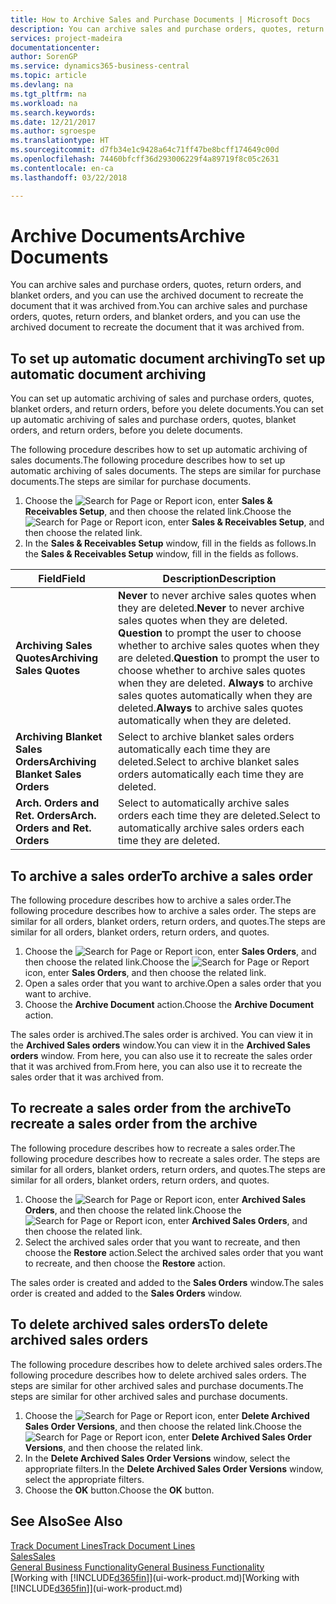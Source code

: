```yaml
---
title: How to Archive Sales and Purchase Documents | Microsoft Docs
description: You can archive sales and purchase orders, quotes, return orders, and blanket orders, and you can use the archived document to recreate the document that it was archived from.
services: project-madeira
documentationcenter: 
author: SorenGP
ms.service: dynamics365-business-central
ms.topic: article
ms.devlang: na
ms.tgt_pltfrm: na
ms.workload: na
ms.search.keywords: 
ms.date: 12/21/2017
ms.author: sgroespe
ms.translationtype: HT
ms.sourcegitcommit: d7fb34e1c9428a64c71ff47be8bcff174649c00d
ms.openlocfilehash: 74460bfcff36d293006229f4a89719f8c05c2631
ms.contentlocale: en-ca
ms.lasthandoff: 03/22/2018

---
```

# <a name="archive-documents"></a><span data-ttu-id="f7942-103">Archive Documents</span><span class="sxs-lookup"><span data-stu-id="f7942-103">Archive Documents</span></span>
<span data-ttu-id="f7942-104">You can archive sales and purchase orders, quotes, return orders, and blanket orders, and you can use the archived document to recreate the document that it was archived from.</span><span class="sxs-lookup"><span data-stu-id="f7942-104">You can archive sales and purchase orders, quotes, return orders, and blanket orders, and you can use the archived document to recreate the document that it was archived from.</span></span>

## <a name="to-set-up-automatic-document-archiving"></a><span data-ttu-id="f7942-105">To set up automatic document archiving</span><span class="sxs-lookup"><span data-stu-id="f7942-105">To set up automatic document archiving</span></span>  
<span data-ttu-id="f7942-106">You can set up automatic archiving of sales and purchase orders, quotes, blanket orders, and return orders, before you delete documents.</span><span class="sxs-lookup"><span data-stu-id="f7942-106">You can set up automatic archiving of sales and purchase orders, quotes, blanket orders, and return orders, before you delete documents.</span></span>

<span data-ttu-id="f7942-107">The following procedure describes how to set up automatic archiving of sales documents.</span><span class="sxs-lookup"><span data-stu-id="f7942-107">The following procedure describes how to set up automatic archiving of sales documents.</span></span> <span data-ttu-id="f7942-108">The steps are similar for purchase documents.</span><span class="sxs-lookup"><span data-stu-id="f7942-108">The steps are similar for purchase documents.</span></span>
1.  <span data-ttu-id="f7942-109">Choose the ![Search for Page or Report](media/ui-search/search_small.png "Search for Page or Report icon") icon, enter **Sales & Receivables Setup**, and then choose the related link.</span><span class="sxs-lookup"><span data-stu-id="f7942-109">Choose the ![Search for Page or Report](media/ui-search/search_small.png "Search for Page or Report icon") icon, enter **Sales & Receivables Setup**, and then choose the related link.</span></span>
2. <span data-ttu-id="f7942-110">In the **Sales & Receivables Setup** window, fill in the fields as follows.</span><span class="sxs-lookup"><span data-stu-id="f7942-110">In the **Sales & Receivables Setup** window, fill in the fields as follows.</span></span>

|<span data-ttu-id="f7942-111">Field</span><span class="sxs-lookup"><span data-stu-id="f7942-111">Field</span></span>|<span data-ttu-id="f7942-112">Description</span><span class="sxs-lookup"><span data-stu-id="f7942-112">Description</span></span>|
|-----|-----------|
|<span data-ttu-id="f7942-113">**Archiving Sales Quotes**</span><span class="sxs-lookup"><span data-stu-id="f7942-113">**Archiving Sales Quotes**</span></span>|<span data-ttu-id="f7942-114">**Never** to never archive sales quotes when they are deleted.</span><span class="sxs-lookup"><span data-stu-id="f7942-114">**Never** to never archive sales quotes when they are deleted.</span></span> <span data-ttu-id="f7942-115">**Question** to prompt the user to choose whether to archive sales quotes when they are deleted.</span><span class="sxs-lookup"><span data-stu-id="f7942-115">**Question** to prompt the user to choose whether to archive sales quotes when they are deleted.</span></span> <span data-ttu-id="f7942-116">**Always** to archive sales quotes automatically when they are deleted.</span><span class="sxs-lookup"><span data-stu-id="f7942-116">**Always** to archive sales quotes automatically when they are deleted.</span></span>|
|<span data-ttu-id="f7942-117">**Archiving Blanket Sales Orders**</span><span class="sxs-lookup"><span data-stu-id="f7942-117">**Archiving Blanket Sales Orders**</span></span>|<span data-ttu-id="f7942-118">Select to archive blanket sales orders automatically each time they are deleted.</span><span class="sxs-lookup"><span data-stu-id="f7942-118">Select to archive blanket sales orders automatically each time they are deleted.</span></span>|
|<span data-ttu-id="f7942-119">**Arch. Orders and Ret. Orders**</span><span class="sxs-lookup"><span data-stu-id="f7942-119">**Arch. Orders and Ret. Orders**</span></span>|<span data-ttu-id="f7942-120">Select to automatically archive sales orders each time they are deleted.</span><span class="sxs-lookup"><span data-stu-id="f7942-120">Select to automatically archive sales orders each time they are deleted.</span></span>|

## <a name="to-archive-a-sales-order"></a><span data-ttu-id="f7942-121">To archive a sales order</span><span class="sxs-lookup"><span data-stu-id="f7942-121">To archive a sales order</span></span>
<span data-ttu-id="f7942-122">The following procedure describes how to archive a sales order.</span><span class="sxs-lookup"><span data-stu-id="f7942-122">The following procedure describes how to archive a sales order.</span></span> <span data-ttu-id="f7942-123">The steps are similar for all orders, blanket orders, return orders, and quotes.</span><span class="sxs-lookup"><span data-stu-id="f7942-123">The steps are similar for all orders, blanket orders, return orders, and quotes.</span></span>

1.  <span data-ttu-id="f7942-124">Choose the ![Search for Page or Report](media/ui-search/search_small.png "Search for Page or Report icon") icon, enter **Sales Orders**, and then choose the related link.</span><span class="sxs-lookup"><span data-stu-id="f7942-124">Choose the ![Search for Page or Report](media/ui-search/search_small.png "Search for Page or Report icon") icon, enter **Sales Orders**, and then choose the related link.</span></span>  
2.  <span data-ttu-id="f7942-125">Open a sales order that you want to archive.</span><span class="sxs-lookup"><span data-stu-id="f7942-125">Open a sales order that you want to archive.</span></span>  
3.  <span data-ttu-id="f7942-126">Choose the **Archive Document** action.</span><span class="sxs-lookup"><span data-stu-id="f7942-126">Choose the **Archive Document** action.</span></span>

<span data-ttu-id="f7942-127">The sales order is archived.</span><span class="sxs-lookup"><span data-stu-id="f7942-127">The sales order is archived.</span></span> <span data-ttu-id="f7942-128">You can view it in the **Archived Sales orders** window.</span><span class="sxs-lookup"><span data-stu-id="f7942-128">You can view it in the **Archived Sales orders** window.</span></span> <span data-ttu-id="f7942-129">From here, you can also use it to recreate the sales order that it was archived from.</span><span class="sxs-lookup"><span data-stu-id="f7942-129">From here, you can also use it to recreate the sales order that it was archived from.</span></span>

## <a name="to-recreate-a-sales-order-from-the-archive"></a><span data-ttu-id="f7942-130">To recreate a sales order from the archive</span><span class="sxs-lookup"><span data-stu-id="f7942-130">To recreate a sales order from the archive</span></span>
<span data-ttu-id="f7942-131">The following procedure describes how to recreate a sales order.</span><span class="sxs-lookup"><span data-stu-id="f7942-131">The following procedure describes how to recreate a sales order.</span></span> <span data-ttu-id="f7942-132">The steps are similar for all orders, blanket orders, return orders, and quotes.</span><span class="sxs-lookup"><span data-stu-id="f7942-132">The steps are similar for all orders, blanket orders, return orders, and quotes.</span></span>

1.  <span data-ttu-id="f7942-133">Choose the ![Search for Page or Report](media/ui-search/search_small.png "Search for Page or Report icon") icon, enter **Archived Sales Orders**, and then choose the related link.</span><span class="sxs-lookup"><span data-stu-id="f7942-133">Choose the ![Search for Page or Report](media/ui-search/search_small.png "Search for Page or Report icon") icon, enter **Archived Sales Orders**, and then choose the related link.</span></span>
2.  <span data-ttu-id="f7942-134">Select the archived sales order that you want to recreate, and then choose the **Restore** action.</span><span class="sxs-lookup"><span data-stu-id="f7942-134">Select the archived sales order that you want to recreate, and then choose the **Restore** action.</span></span>  

<span data-ttu-id="f7942-135">The sales order is created and added to the **Sales Orders** window.</span><span class="sxs-lookup"><span data-stu-id="f7942-135">The sales order is created and added to the **Sales Orders** window.</span></span>

## <a name="to-delete-archived-sales-orders"></a><span data-ttu-id="f7942-136">To delete archived sales orders</span><span class="sxs-lookup"><span data-stu-id="f7942-136">To delete archived sales orders</span></span>
<span data-ttu-id="f7942-137">The following procedure describes how to delete archived sales orders.</span><span class="sxs-lookup"><span data-stu-id="f7942-137">The following procedure describes how to delete archived sales orders.</span></span> <span data-ttu-id="f7942-138">The steps are similar for other archived sales and purchase documents.</span><span class="sxs-lookup"><span data-stu-id="f7942-138">The steps are similar for other archived sales and purchase documents.</span></span>

1.  <span data-ttu-id="f7942-139">Choose the ![Search for Page or Report](media/ui-search/search_small.png "Search for Page or Report icon") icon, enter **Delete Archived Sales Order Versions**, and then choose the related link.</span><span class="sxs-lookup"><span data-stu-id="f7942-139">Choose the ![Search for Page or Report](media/ui-search/search_small.png "Search for Page or Report icon") icon, enter **Delete Archived Sales Order Versions**, and then choose the related link.</span></span>  
2.  <span data-ttu-id="f7942-140">In the **Delete Archived Sales Order Versions** window, select the appropriate filters.</span><span class="sxs-lookup"><span data-stu-id="f7942-140">In the **Delete Archived Sales Order Versions** window, select the appropriate filters.</span></span>  
3.  <span data-ttu-id="f7942-141">Choose the **OK** button.</span><span class="sxs-lookup"><span data-stu-id="f7942-141">Choose the **OK** button.</span></span>

## <a name="see-also"></a><span data-ttu-id="f7942-142">See Also</span><span class="sxs-lookup"><span data-stu-id="f7942-142">See Also</span></span>
[<span data-ttu-id="f7942-143">Track Document Lines</span><span class="sxs-lookup"><span data-stu-id="f7942-143">Track Document Lines</span></span>](across-how-to-track-document-lines.md)  
[<span data-ttu-id="f7942-144">Sales</span><span class="sxs-lookup"><span data-stu-id="f7942-144">Sales</span></span>](sales-manage-sales.md)  
[<span data-ttu-id="f7942-145">General Business Functionality</span><span class="sxs-lookup"><span data-stu-id="f7942-145">General Business Functionality</span></span>](ui-across-business-areas.md)  
<span data-ttu-id="f7942-146">[Working with [!INCLUDE[d365fin](includes/d365fin_md.md)]](ui-work-product.md)</span><span class="sxs-lookup"><span data-stu-id="f7942-146">[Working with [!INCLUDE[d365fin](includes/d365fin_md.md)]](ui-work-product.md)</span></span>

